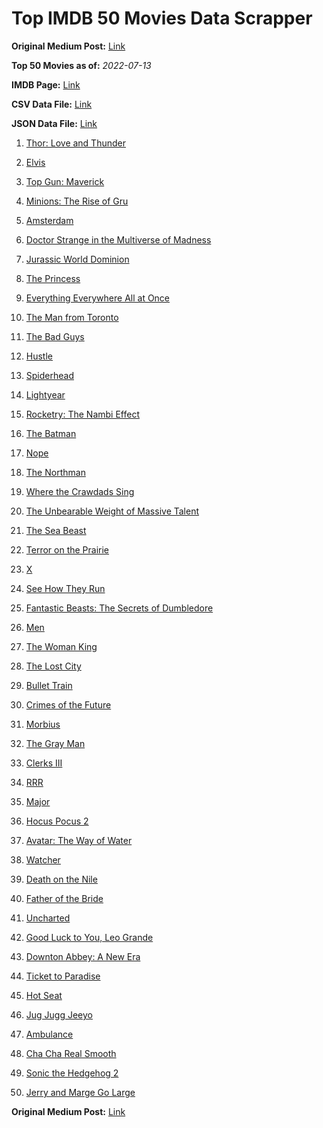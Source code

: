 # Top IMDB 50 Movies Data Scrapper

**Original Medium Post:** [Link](https://medium.com/@nishantsahoo/which-movie-should-i-watch-5c83a3c0f5b1) 

**Top 50 Movies as of:** _2022-07-13_

**IMDB Page:** [Link](http://www.imdb.com/search/title?release_date=2022,2022&title_type=feature)

**CSV Data File:** [Link](/Data/data.csv)

**JSON Data File:** [Link](/Data/data.json)

1. [Thor: Love and Thunder](https://www.imdb.com/title/tt10648342/?ref_=adv_li_tt)

2. [Elvis](https://www.imdb.com/title/tt3704428/?ref_=adv_li_tt)

3. [Top Gun: Maverick](https://www.imdb.com/title/tt1745960/?ref_=adv_li_tt)

4. [Minions: The Rise of Gru](https://www.imdb.com/title/tt5113044/?ref_=adv_li_tt)

5. [Amsterdam](https://www.imdb.com/title/tt10304142/?ref_=adv_li_tt)

6. [Doctor Strange in the Multiverse of Madness](https://www.imdb.com/title/tt9419884/?ref_=adv_li_tt)

7. [Jurassic World Dominion](https://www.imdb.com/title/tt8041270/?ref_=adv_li_tt)

8. [The Princess](https://www.imdb.com/title/tt13406136/?ref_=adv_li_tt)

9. [Everything Everywhere All at Once](https://www.imdb.com/title/tt6710474/?ref_=adv_li_tt)

10. [The Man from Toronto](https://www.imdb.com/title/tt11671006/?ref_=adv_li_tt)

11. [The Bad Guys](https://www.imdb.com/title/tt8115900/?ref_=adv_li_tt)

12. [Hustle](https://www.imdb.com/title/tt8009428/?ref_=adv_li_tt)

13. [Spiderhead](https://www.imdb.com/title/tt9783600/?ref_=adv_li_tt)

14. [Lightyear](https://www.imdb.com/title/tt10298810/?ref_=adv_li_tt)

15. [Rocketry: The Nambi Effect](https://www.imdb.com/title/tt9263550/?ref_=adv_li_tt)

16. [The Batman](https://www.imdb.com/title/tt1877830/?ref_=adv_li_tt)

17. [Nope](https://www.imdb.com/title/tt10954984/?ref_=adv_li_tt)

18. [The Northman](https://www.imdb.com/title/tt11138512/?ref_=adv_li_tt)

19. [Where the Crawdads Sing](https://www.imdb.com/title/tt9411972/?ref_=adv_li_tt)

20. [The Unbearable Weight of Massive Talent](https://www.imdb.com/title/tt11291274/?ref_=adv_li_tt)

21. [The Sea Beast](https://www.imdb.com/title/tt9288046/?ref_=adv_li_tt)

22. [Terror on the Prairie](https://www.imdb.com/title/tt14043966/?ref_=adv_li_tt)

23. [X](https://www.imdb.com/title/tt13560574/?ref_=adv_li_tt)

24. [See How They Run](https://www.imdb.com/title/tt13640696/?ref_=adv_li_tt)

25. [Fantastic Beasts: The Secrets of Dumbledore](https://www.imdb.com/title/tt4123432/?ref_=adv_li_tt)

26. [Men](https://www.imdb.com/title/tt13841850/?ref_=adv_li_tt)

27. [The Woman King](https://www.imdb.com/title/tt8093700/?ref_=adv_li_tt)

28. [The Lost City](https://www.imdb.com/title/tt13320622/?ref_=adv_li_tt)

29. [Bullet Train](https://www.imdb.com/title/tt12593682/?ref_=adv_li_tt)

30. [Crimes of the Future](https://www.imdb.com/title/tt14549466/?ref_=adv_li_tt)

31. [Morbius](https://www.imdb.com/title/tt5108870/?ref_=adv_li_tt)

32. [The Gray Man](https://www.imdb.com/title/tt1649418/?ref_=adv_li_tt)

33. [Clerks III](https://www.imdb.com/title/tt11128440/?ref_=adv_li_tt)

34. [RRR](https://www.imdb.com/title/tt8178634/?ref_=adv_li_tt)

35. [Major](https://www.imdb.com/title/tt9851854/?ref_=adv_li_tt)

36. [Hocus Pocus 2](https://www.imdb.com/title/tt11909878/?ref_=adv_li_tt)

37. [Avatar: The Way of Water](https://www.imdb.com/title/tt1630029/?ref_=adv_li_tt)

38. [Watcher](https://www.imdb.com/title/tt12004038/?ref_=adv_li_tt)

39. [Death on the Nile](https://www.imdb.com/title/tt7657566/?ref_=adv_li_tt)

40. [Father of the Bride](https://www.imdb.com/title/tt13249596/?ref_=adv_li_tt)

41. [Uncharted](https://www.imdb.com/title/tt1464335/?ref_=adv_li_tt)

42. [Good Luck to You, Leo Grande](https://www.imdb.com/title/tt13352968/?ref_=adv_li_tt)

43. [Downton Abbey: A New Era](https://www.imdb.com/title/tt11703710/?ref_=adv_li_tt)

44. [Ticket to Paradise](https://www.imdb.com/title/tt14109724/?ref_=adv_li_tt)

45. [Hot Seat](https://www.imdb.com/title/tt15690300/?ref_=adv_li_tt)

46. [Jug Jugg Jeeyo](https://www.imdb.com/title/tt13449624/?ref_=adv_li_tt)

47. [Ambulance](https://www.imdb.com/title/tt4998632/?ref_=adv_li_tt)

48. [Cha Cha Real Smooth](https://www.imdb.com/title/tt14376344/?ref_=adv_li_tt)

49. [Sonic the Hedgehog 2](https://www.imdb.com/title/tt12412888/?ref_=adv_li_tt)

50. [Jerry and Marge Go Large](https://www.imdb.com/title/tt8323668/?ref_=adv_li_tt)

**Original Medium Post:** [Link](https://medium.com/@nishantsahoo/which-movie-should-i-watch-5c83a3c0f5b1) 
